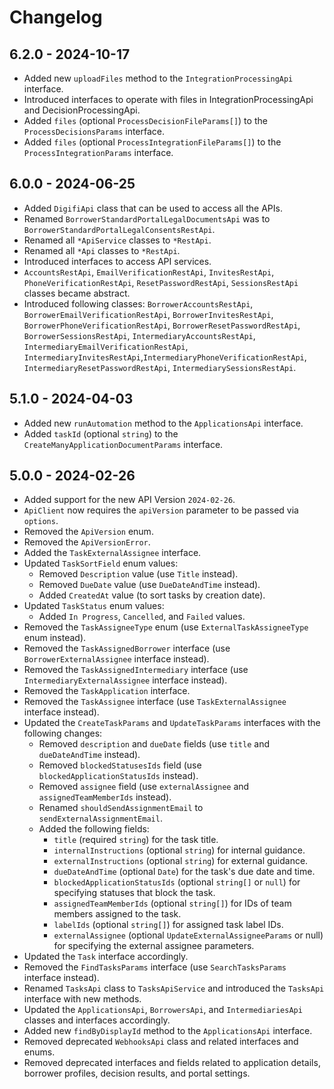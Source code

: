 # Changelog

## 6.2.0 - 2024-10-17
* Added new `uploadFiles` method to the `IntegrationProcessingApi` interface.
* Introduced interfaces to operate with files in IntegrationProcessingApi and DecisionProcessingApi.
* Added `files` (optional `ProcessDecisionFileParams[]`) to the `ProcessDecisionsParams` interface.
* Added `files` (optional `ProcessIntegrationFileParams[]`) to the `ProcessIntegrationParams` interface.

## 6.0.0 - 2024-06-25
* Added `DigifiApi` class that can be used to access all the APIs.
* Renamed `BorrowerStandardPortalLegalDocumentsApi` was to `BorrowerStandardPortalLegalConsentsRestApi`.
* Renamed all `*ApiService` classes to `*RestApi`.
* Renamed all `*Api` classes to `*RestApi`.
* Introduced interfaces to access API services.
* `AccountsRestApi`, `EmailVerificationRestApi`, `InvitesRestApi`, `PhoneVerificationRestApi`, 
  `ResetPasswordRestApi`, `SessionsRestApi` classes became abstract.
* Introduced following classes: `BorrowerAccountsRestApi`, `BorrowerEmailVerificationRestApi`, 
  `BorrowerInvitesRestApi`, `BorrowerPhoneVerificationRestApi`, `BorrowerResetPasswordRestApi`, 
  `BorrowerSessionsRestApi`, `IntermediaryAccountsRestApi`, `IntermediaryEmailVerificationRestApi`, 
  `IntermediaryInvitesRestApi`,`IntermediaryPhoneVerificationRestApi`, `IntermediaryResetPasswordRestApi`, 
  `IntermediarySessionsRestApi`.

## 5.1.0 - 2024-04-03
* Added new `runAutomation` method to the `ApplicationsApi` interface.
* Added `taskId` (optional `string`) to the `CreateManyApplicationDocumentParams` interface.

## 5.0.0 - 2024-02-26
* Added support for the new API Version `2024-02-26`.
* `ApiClient` now requires the `apiVersion` parameter to be passed via `options`.
* Removed the `ApiVersion` enum.
* Removed the `ApiVersionError`.
* Added the `TaskExternalAssignee` interface.
* Updated `TaskSortField` enum values:
  * Removed `Description` value (use `Title` instead).
  * Removed `DueDate` value (use `DueDateAndTime` instead).
  * Added `CreatedAt` value (to sort tasks by creation date).
* Updated `TaskStatus` enum values:
  * Added `In Progress`, `Cancelled`, and `Failed` values.
* Removed the `TaskAssigneeType` enum (use `ExternalTaskAssigneeType` enum instead).
* Removed the `TaskAssignedBorrower` interface (use `BorrowerExternalAssignee` interface instead).
* Removed the `TaskAssignedIntermediary` interface (use `IntermediaryExternalAssignee` interface instead).
* Removed the `TaskApplication` interface.
* Removed the `TaskAssignee` interface (use `TaskExternalAssignee` interface instead).
* Updated the `CreateTaskParams` and `UpdateTaskParams` interfaces with the following changes:
  * Removed `description` and `dueDate` fields (use `title` and `dueDateAndTime` instead).
  * Removed `blockedStatusesIds` field (use `blockedApplicationStatusIds` instead).
  * Removed `assignee` field (use `externalAssignee` and `assignedTeamMemberIds` instead).
  * Renamed `shouldSendAssignmentEmail` to `sendExternalAssignmentEmail`.
  * Added the following fields:
    * `title` (required `string`) for the task title.
    * `internalInstructions` (optional `string`) for internal guidance.
    * `externalInstructions` (optional `string`) for external guidance.
    * `dueDateAndTime` (optional `Date`) for the task's due date and time.
    * `blockedApplicationStatusIds` (optional `string[]` or `null`) for specifying statuses that block the task.
    * `assignedTeamMemberIds` (optional `string[]`) for IDs of team members assigned to the task.
    * `labelIds` (optional `string[]`) for assigned task label IDs.
    * `externalAssignee` (optional `UpdateExternalAssigneeParams` or null) for specifying the external assignee parameters.
* Updated the `Task` interface accordingly.
* Removed the `FindTasksParams` interface (use `SearchTasksParams` interface instead).
* Renamed `TasksApi` class to `TasksApiService` and introduced the `TasksApi` interface with new methods.
* Updated the `ApplicationsApi`, `BorrowersApi`, and `IntermediariesApi` classes and interfaces accordingly.
* Added new `findByDisplayId` method to the `ApplicationsApi` interface.
* Removed deprecated `WebhooksApi` class and related interfaces and enums.
* Removed deprecated interfaces and fields related to application details, borrower profiles, decision results, and portal settings.

